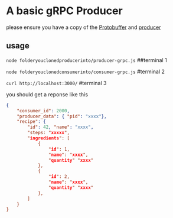 # A basic gRPC Producer

please ensure you have a copy of the [Protobuffer](https://github.com/ossycodes/basic-node-proto-buffer) and [producer](https://github.com/ossycodes/basic-node-grpc-producer)


## usage
`node folderyouclonedproducerinto/producer-grpc.js` ##terminal 1

`node folderyouclonedconsumerinto/consumer-grpc.js` #terminal 2

`curl http://localhost:3000/` #terminal 3

you should get a reponse like this

```json
{
    "consumer_id": 2000,
    "producer_data": { "pid": "xxxx"},
    "recipe": {
        "id": 42, "name": "xxxx",
        "steps: "xxxxx",
        "ingredients": [
            {
                "id": 1,
                "name": "xxxx",
                "quantity" "xxxx"
            },
            {
                "id": 2,
                "name": "xxxx",
                "quantity" "xxxx"
            },
        ]
    }
}
```